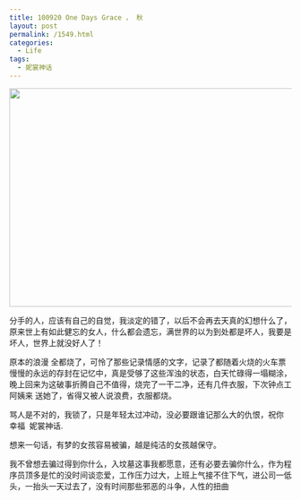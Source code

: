 ```yaml
---
title: 100920 One Days Grace ， 秋
layout: post
permalink: /1549.html
categories:
  - Life
tags:
  - 妮裳神话
---
```

[<img class="aligncenter size-full wp-image-1550" title="gd" src="http://www.80aj.com/wp-content/uploads/2010/09/gd.jpg" alt="" width="600" height="390" />][1]

分手的人，应该有自己的自觉，我淡定的错了，以后不会再去天真的幻想什么了，原来世上有如此健忘的女人，什么都会遗忘，满世界的以为到处都是坏人，我要是坏人，世界上就没好人了！

原本的浪漫 全都烧了，可怜了那些记录情感的文字，记录了都随着火烧的火车票慢慢的永远的存封在记忆中，真是受够了这些浑浊的状态，白天忙碌得一塌糊涂，晚上回来为这破事折腾自己不值得，烧完了一干二净，还有几件衣服，下次钟点工阿姨来 送她了，省得又被人说浪费，衣服都烧。

骂人是不对的，我锁了，只是年轻太过冲动，没必要跟谁记那么大的仇恨，祝你 幸福  妮裳神话.

想来一句话，有梦的女孩容易被骗，越是纯洁的女孩越保守。

我不曾想去骗过得到你什么，入坟墓这事我都愿意，还有必要去骗你什么，作为程序员顶多是忙的没时间谈恋爱，工作压力过大，上班上气接不住下气，进公司一低头，一抬头一天过去了，没有时间那些邪恶的斗争，人性的扭曲

 [1]: http://www.80aj.com/wp-content/uploads/2010/09/gd.jpg